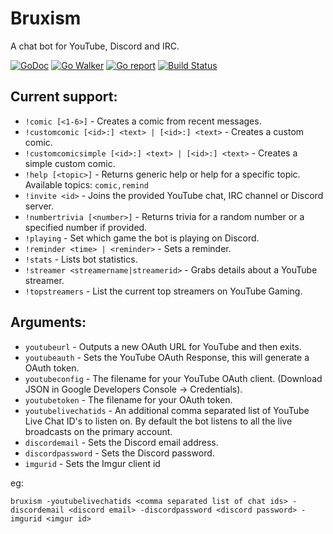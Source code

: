# Bruxism
A chat bot for YouTube, Discord and IRC.

[![GoDoc](https://godoc.org/github.com/iopred/bruxism?status.svg)](https://godoc.org/github.com/iopred/bruxism)
[![Go Walker](http://gowalker.org/api/v1/badge)](https://gowalker.org/github.com/iopred/bruxism)
[![Go report](http://goreportcard.com/badge/iopred/bruxism)](http://goreportcard.com/report/iopred/bruxism)
[![Build Status](https://travis-ci.org/iopred/bruxism.svg?branch=master)](https://travis-ci.org/iopred/bruxism)

## Current support:

* `!comic [<1-6>]` - Creates a comic from recent messages.
* `!customcomic [<id>:] <text> | [<id>:] <text>` - Creates a custom comic.
* `!customcomicsimple [<id>:] <text> | [<id>:] <text>` - Creates a simple custom comic.
* `!help [<topic>]` - Returns generic help or help for a specific topic. Available topics: `comic,remind`
* `!invite <id>` - Joins the provided YouTube chat, IRC channel or Discord server.
* `!numbertrivia [<number>]` - Returns trivia for a random number or a specified number if provided.
* `!playing` - Set which game the bot is playing on Discord.
* `!reminder <time> | <reminder>` - Sets a reminder.
* `!stats` - Lists bot statistics.
* `!streamer <streamername|streamerid>` - Grabs details about a YouTube streamer.
* `!topstreamers` - List the current top streamers on YouTube Gaming.

## Arguments:

* `youtubeurl` - Outputs a new OAuth URL for YouTube and then exits.
* `youtubeauth` - Sets the YouTube OAuth Response, this will generate a OAuth token.
* `youtubeconfig` - The filename for your YouTube OAuth client. (Download JSON in Google Developers Console -> Credentials).
* `youtubetoken` - The filename for your OAuth token.
* `youtubelivechatids` - An additional comma separated list of YouTube Live Chat ID's to listen on. By default the bot listens to all the live broadcasts on the primary account.
* `discordemail` - Sets the Discord email address.
* `discordpassword` - Sets the Discord password.
* `imgurid` - Sets the Imgur client id

eg:

`bruxism -youtubelivechatids <comma separated list of chat ids> -discordemail <discord email> -discordpassword <discord password> -imgurid <imgur id>`
